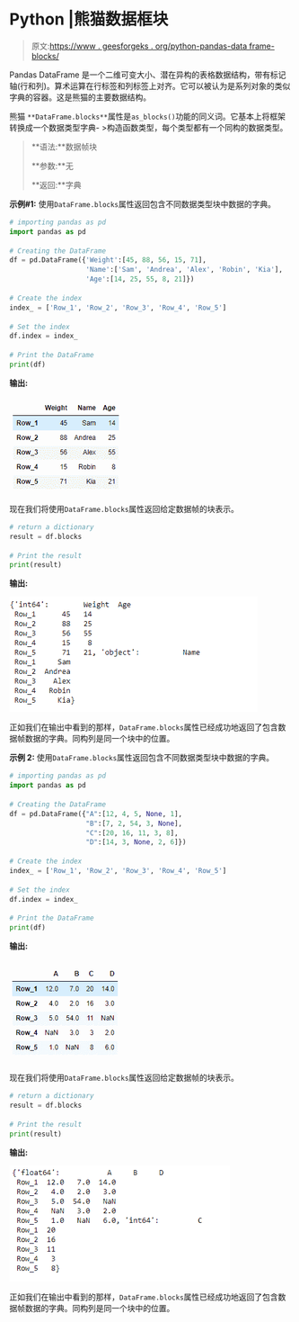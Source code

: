 # Python |熊猫数据框块

> 原文:[https://www . geesforgeks . org/python-pandas-data frame-blocks/](https://www.geeksforgeeks.org/python-pandas-dataframe-blocks/)

Pandas DataFrame 是一个二维可变大小、潜在异构的表格数据结构，带有标记轴(行和列)。算术运算在行标签和列标签上对齐。它可以被认为是系列对象的类似字典的容器。这是熊猫的主要数据结构。

熊猫 `**DataFrame.blocks**`属性是`as_blocks()`功能的同义词。它基本上将框架转换成一个数据类型字典- >构造函数类型，每个类型都有一个同构的数据类型。

> **语法:**数据帧块
> 
> **参数:**无
> 
> **返回:**字典

**示例#1:** 使用`DataFrame.blocks`属性返回包含不同数据类型块中数据的字典。

```py
# importing pandas as pd
import pandas as pd

# Creating the DataFrame
df = pd.DataFrame({'Weight':[45, 88, 56, 15, 71],
                   'Name':['Sam', 'Andrea', 'Alex', 'Robin', 'Kia'],
                   'Age':[14, 25, 55, 8, 21]})

# Create the index
index_ = ['Row_1', 'Row_2', 'Row_3', 'Row_4', 'Row_5']

# Set the index
df.index = index_

# Print the DataFrame
print(df)
```

**输出:**

![](img/64424eb76121875ed8cceabce6670c8d.png)

现在我们将使用`DataFrame.blocks`属性返回给定数据帧的块表示。

```py
# return a dictionary
result = df.blocks

# Print the result
print(result)
```

**输出:**

![](img/5daab1caa016e8b23398d8d2e9d0b0fc.png)

正如我们在输出中看到的那样，`DataFrame.blocks`属性已经成功地返回了包含数据帧数据的字典。同构列是同一个块中的位置。

**示例 2:** 使用`DataFrame.blocks`属性返回包含不同数据类型块中数据的字典。

```py
# importing pandas as pd
import pandas as pd

# Creating the DataFrame
df = pd.DataFrame({"A":[12, 4, 5, None, 1], 
                   "B":[7, 2, 54, 3, None], 
                   "C":[20, 16, 11, 3, 8], 
                   "D":[14, 3, None, 2, 6]}) 

# Create the index
index_ = ['Row_1', 'Row_2', 'Row_3', 'Row_4', 'Row_5']

# Set the index
df.index = index_

# Print the DataFrame
print(df)
```

**输出:**

![](img/e50745467d928264bfba5bfaec717bdc.png)

现在我们将使用`DataFrame.blocks`属性返回给定数据帧的块表示。

```py
# return a dictionary
result = df.blocks

# Print the result
print(result)
```

**输出:**

![](img/56b82aec8e5b150903bc721a5cbfdee7.png)

正如我们在输出中看到的那样，`DataFrame.blocks`属性已经成功地返回了包含数据帧数据的字典。同构列是同一个块中的位置。